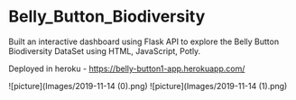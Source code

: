 # Belly_Button_Biodiversity

Built an interactive dashboard using Flask API to explore the Belly Button Biodiversity DataSet using HTML, JavaScript, Potly.

Deployed in heroku - https://belly-button1-app.herokuapp.com/

![picture](Images/2019-11-14 (0).png)
![picture](Images/2019-11-14 (1).png)
